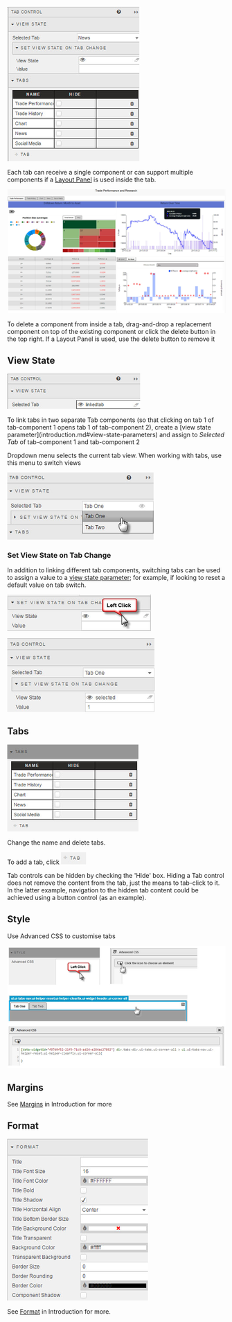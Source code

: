 ![Screenshot](img/tabsmenu2.jpg)

Each tab can receive a single component or can support multiple components if a [Layout Panel](layout.md) is used inside the tab. 
 
![Screenshot](img/tabmenuexamplehtmllight.jpg) 

<aside class="admonition caution">To delete a component from inside a tab, drag-and-drop a replacement component on top of the existing component or click the delete button in the top right. If a Layout Panel is used, use the delete button to remove it</aside> 

## View State

![Screenshot](img/linkedtab.jpg)

<aside class="admonition caution">To link tabs in two separate Tab components (so that clicking on tab 1 of tab-component 1 opens tab 1 of tab-component 2), create a [view state parameter](introduction.md#view-state-parameters) and assign to <i>Selected Tab</i> of tab-component 1 and tab-component 2</aside>

Dropdown menu selects the current tab view. When working with tabs, use this menu to switch views

![Screenshot](img/tabmenuswitchhtmllight.jpg)

### Set View State on Tab Change

In addition to linking different tab components, switching tabs can be used to assign a value to a [view state parameter](introduction.md#view-state-parameters); for example, if looking to reset a default value on tab switch.

![Screenshot](img/leftclickviewstatehtmllight.jpg)

![Screenshot](img/setviestateontabchangehtmllight.jpg)

## Tabs

![Screenshot](img/tabsmenu.jpg)

Change the name and delete tabs.

To add a tab, click ![Screenshot](img/tabbuttonhtmllight.jpg)

Tab controls can be hidden by checking the 'Hide' box. Hiding a Tab control does not remove the content from the tab, just the means to tab-click to it. In the latter example, navigation to the hidden tab content could be achieved using a button control (as an example).

## Style

Use Advanced CSS to customise tabs

![Screenshot](img/advancedcsstabs.jpg)

## Margins

See [Margins](introduction.md#margins) in Introduction for more

## Format

![Screenshot](img/mapformat.jpg)

See [Format](introduction.md#format) in Introduction for more.

